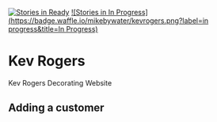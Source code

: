 [![Stories in Ready](https://badge.waffle.io/mikebywater/kevrogers.png?label=ready&title=Ready)](https://waffle.io/mikebywater/kevrogers)
[![Stories in In Progress](https://badge.waffle.io/mikebywater/kevrogers.png?label=in progress&title=In Progress)](https://waffle.io/mikebywater/kevrogers)
# Kev Rogers
Kev Rogers Decorating Website

## Adding a customer

